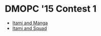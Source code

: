 # DMOPC '15 Contest 1

* [Itami and Manga][]
* [Itami and Squad][]

[Itami and Manga]: https://dmoj.ca/problem/dmopc15c1p1
[Itami and Squad]: https://dmoj.ca/problem/dmopc15c1p2
